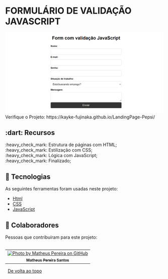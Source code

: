 # FORMULÁRIO DE VALIDAÇÃO JAVASCRIPT
<img src="https://raw.githubusercontent.com/MatheusPereira033/Formul-rio-de-Valida--o-em-JavaScript/main/Form%20com%20valida%C3%A7%C3%A3o%20JavaScript-gif.gif" alt="Video GIF">
Verifique o Projeto: https://kayke-fujinaka.github.io/LandingPage-Pepsi/
<br>
<h2>:dart: Recursos</h2>
:heavy_check_mark: Estrutura de páginas com HTML;<br>
:heavy_check_mark: Estilização com CSS;<br>
:heavy_check_mark: Lógica com JavaScript;<br>
:heavy_check_mark: Finalizado;<br>

<h2>🚀 Tecnologias</h2>
As seguintes ferramentas foram usadas neste projeto:<br>

- [Html](https://developer.mozilla.org/en-US/docs/Web/HTML/Element/html/)
- [CSS](https://developer.mozilla.org/en-US/docs/Web/CSS)
- [JavaScript](https://developer.mozilla.org/en-US/docs/Web/JavaScript)

<h2>🤝 Colaboradores</h2>
Pessoas que contribuíram para este projeto:
<br>
<br>
<table>
  <tr>
    <td align="center">
      <a href="#">
        <img src="https://avatars.githubusercontent.com/u/111443981?s=400&u=5b2c6c85263f06610a2865e2eea4bf55ef6815a7&v=4" width="140px;" alt="Photo by Matheus Pereira on GitHub"/><br>
        <sub>
          <b>Matheus Pereira Santos</b>
        </sub>
      </a>
    </all>
  </tr>
</table>

&#xa0;
<a href="#top">De volta ao topo</a>
